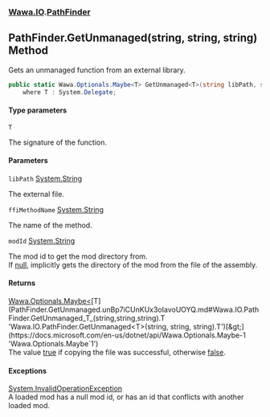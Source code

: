 ### [Wawa.IO](Wawa.IO.md 'Wawa.IO').[PathFinder](PathFinder.md 'Wawa.IO.PathFinder')

## PathFinder.GetUnmanaged<T>(string, string, string) Method

Gets an unmanaged function from an external library.

```csharp
public static Wawa.Optionals.Maybe<T> GetUnmanaged<T>(string libPath, string ffiMethodName, string modId=null)
    where T : System.Delegate;
```
#### Type parameters

<a name='Wawa.IO.PathFinder.GetUnmanaged_T_(string,string,string).T'></a>

`T`

The signature of the function.
#### Parameters

<a name='Wawa.IO.PathFinder.GetUnmanaged_T_(string,string,string).libPath'></a>

`libPath` [System.String](https://docs.microsoft.com/en-us/dotnet/api/System.String 'System.String')

The external file.

<a name='Wawa.IO.PathFinder.GetUnmanaged_T_(string,string,string).ffiMethodName'></a>

`ffiMethodName` [System.String](https://docs.microsoft.com/en-us/dotnet/api/System.String 'System.String')

The name of the method.

<a name='Wawa.IO.PathFinder.GetUnmanaged_T_(string,string,string).modId'></a>

`modId` [System.String](https://docs.microsoft.com/en-us/dotnet/api/System.String 'System.String')

The mod id to get the mod directory from.  
If [null](https://docs.microsoft.com/en-us/dotnet/csharp/language-reference/keywords/null 'https://docs.microsoft.com/en-us/dotnet/csharp/language-reference/keywords/null'), implicitly gets the directory of the mod from the file of the assembly.

#### Returns
[Wawa.Optionals.Maybe&lt;](https://docs.microsoft.com/en-us/dotnet/api/Wawa.Optionals.Maybe-1 'Wawa.Optionals.Maybe`1')[T](PathFinder.GetUnmanaged.unBp7iCUnKUx3oIavoUOYQ.md#Wawa.IO.PathFinder.GetUnmanaged_T_(string,string,string).T 'Wawa.IO.PathFinder.GetUnmanaged<T>(string, string, string).T')[&gt;](https://docs.microsoft.com/en-us/dotnet/api/Wawa.Optionals.Maybe-1 'Wawa.Optionals.Maybe`1')  
The value [true](https://docs.microsoft.com/en-us/dotnet/csharp/language-reference/builtin-types/bool 'https://docs.microsoft.com/en-us/dotnet/csharp/language-reference/builtin-types/bool') if copying the file was successful, otherwise [false](https://docs.microsoft.com/en-us/dotnet/csharp/language-reference/builtin-types/bool 'https://docs.microsoft.com/en-us/dotnet/csharp/language-reference/builtin-types/bool').

#### Exceptions

[System.InvalidOperationException](https://docs.microsoft.com/en-us/dotnet/api/System.InvalidOperationException 'System.InvalidOperationException')  
A loaded mod has a null mod id, or has an id that conflicts with another loaded mod.